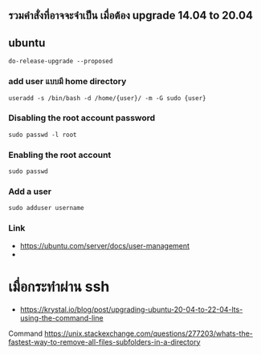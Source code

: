 

## รวมคำสั่งที่อาจจะจำเป็น เมื่อต้อง upgrade 14.04 to 20.04
## ubuntu
```linux
do-release-upgrade --proposed
```  
### add user แบบมี home directory
```linux
useradd -s /bin/bash -d /home/{user}/ -m -G sudo {user}
```
### Disabling the root account password
```linux
sudo passwd -l root
```  
### Enabling the root account
```linux
sudo passwd
```
### Add a user
``` 
sudo adduser username
```
### Link
* https://ubuntu.com/server/docs/user-management
* 
# เมื่อกระทำผ่าน ssh
* https://krystal.io/blog/post/upgrading-ubuntu-20-04-to-22-04-lts-using-the-command-line

Command
https://unix.stackexchange.com/questions/277203/whats-the-fastest-way-to-remove-all-files-subfolders-in-a-directory
